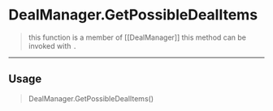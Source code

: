 # DealManager.GetPossibleDealItems
> this function is a member of [[DealManager]]
> this method can be invoked with `.`
-----
## Usage
> DealManager.GetPossibleDealItems()
